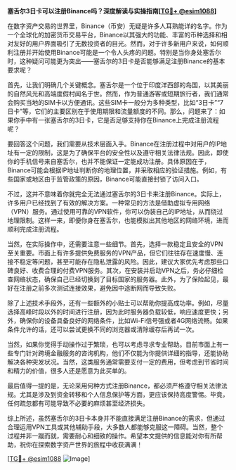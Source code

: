 **塞舌尔3日卡可以注册Binance吗？深度解读与实操指南[[TG💪+ @esim1088](https://t.me/s/esim1088)]**

在数字资产交易的世界里，Binance（币安）无疑是许多人耳熟能详的名字。作为一个全球化的加密货币交易平台，Binance以其强大的功能、丰富的币种选择和相对友好的用户界面吸引了无数投资者的目光。然而，对于许多新用户来说，如何顺利注册并开始使用Binance可能是一个令人头疼的问题。特别是当你身处塞舌尔时，这种疑问可能更为突出——塞舌尔的3日卡是否能够满足注册Binance的基本要求呢？

首先，让我们明确几个关键概念。塞舌尔是一个位于印度洋西部的岛国，以其美丽的自然风光和高端度假村闻名于世。然而，作为普通游客或短期旅行者，我们通常会购买当地的SIM卡以方便通讯。这些SIM卡一般分为多种类型，比如“3日卡”“7日卡”等，它们的主要区别在于使用期限和流量额度的不同。那么，问题来了：如果你手中有一张塞舌尔的3日卡，它是否足够支持你在Binance上完成注册流程呢？

要回答这个问题，我们需要从技术层面入手。Binance在注册过程中对用户的IP地址有一定的限制，这是为了确保平台的安全性以及遵守相关法律法规。因此，即使你的手机信号来自塞舌尔，也并不能保证一定能成功注册。具体原因在于，Binance可能会根据IP地址判断你的地理位置，并采取相应的验证措施。例如，有些国家或地区由于监管政策的原因，Binance可能直接封锁了访问入口。

不过，这并不意味着你就完全无法通过塞舌尔的3日卡来注册Binance。实际上，许多用户已经找到了有效的解决方案。一种常见的方法是借助虚拟专用网络（VPN）服务。通过使用可靠的VPN软件，你可以伪装自己的IP地址，从而绕过地理限制。这样一来，即便你身在塞舌尔，也能模拟出其他地区的网络环境，进而顺利完成注册流程。

当然，在实际操作中，还需要注意一些细节。首先，选择一款稳定且安全的VPN至关重要。市面上有许多提供免费服务的VPN产品，但它们往往存在速度慢、连接不稳定等问题，甚至可能存在隐私泄露的风险。因此，建议大家优先考虑那些口碑良好、收费合理的付费VPN服务。其次，在安装并启动VPN之后，务必仔细检查网络状态，确保自己已经切换到了目标国家的服务器。此外，为了保险起见，最好在注册之前多次测试连接效果，避免因中途断网而导致失败。

除了上述技术手段外，还有一些额外的小贴士可以帮助你提高成功率。例如，尽量选择高峰时段以外的时间进行注册，因为此时服务器负载较低，响应速度更快；另外，确保你的设备具备良好的网络条件，比如Wi-Fi信号强或者4G网络流畅。如果条件允许的话，还可以尝试更换不同的浏览器或清除缓存后再试一次。

当然，如果你觉得手动操作过于繁琐，也可以考虑寻求专业帮助。目前市面上有一些专门针对跨境金融服务的咨询机构，他们不仅能为你提供详细的指导，还能协助解决各种突发状况。当然，这类服务通常需要支付一定的费用，但考虑到节省时间和精力的价值，很多人还是愿意为此买单的。

最后值得一提的是，无论采用何种方式注册Binance，都必须严格遵守相关法律法规。尤其是涉及到资金转移和个人信息保护等方面，更应该保持高度警惕。毕竟，任何疏忽都有可能导致不必要的麻烦甚至经济损失。

综上所述，虽然塞舌尔的3日卡本身并不能直接满足注册Binance的需求，但通过合理运用VPN工具或其他辅助手段，大多数人都能够克服这一障碍。当然，整个过程并非一蹴而就，需要耐心和细致的操作。希望本文提供的信息能对你有所帮助，祝你在探索数字资产世界的旅程中收获满满！

[[TG💪+ @esim1088](https://t.me/s/esim1088) ![Image](https://i.postimg.cc/4NQfJmqS/Snipaste-2025-05-13-00-14-12.png)]